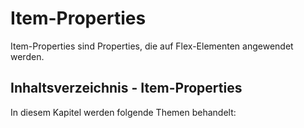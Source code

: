 # Item-Properties

Item-Properties sind Properties, die auf Flex-Elementen angewendet werden.

## Inhaltsverzeichnis - Item-Properties

In diesem Kapitel werden folgende Themen behandelt: